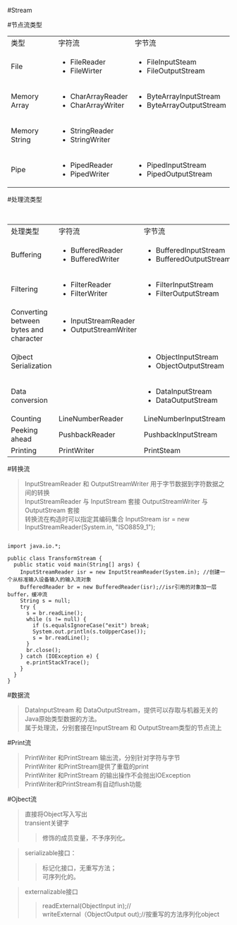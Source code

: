 #Stream

#节点流类型
<table>
  <tr>
    <td>类型</td>
    <td>字符流</td>
    <td>字节流</td>
  </tr>
  <tr>
    <td>File</td>
    <td>
      <ul>
        <li>FileReader</li>
        <li>FileWirter</li>      </ul>
    </td>
    <td>
      <ul>
        <li>FileInputSteam</li>
        <li>FileOutputStream</li>
      </ul>
    </td>
  </tr>
   <tr>
    <td>Memory Array</td>
    <td>
      <ul>
        <li>CharArrayReader</li>
        <li>CharArrayWriter</li>
      </ul>
    </td>
    <td>
      <ul>
        <li>ByteArrayInputStream</li>
        <li>ByteArrayOutputStream</li>
      </ul>
    </td>
  </tr>
   <tr>
    <td>Memory String</td>
    <td>
      <ul>
        <li>StringReader</li>
        <li>StringWriter</li>
      </ul>
    </td>
    <td></td>
  </tr>
   <tr>
    <td>Pipe</td>
    <td>
      <ul>
        <li>PipedReader</li>
        <li>PipedWriter</li>
      </ul>
    </td>
    <td>
      <ul>
        <li>PipedInputStream</li>
        <li>PipedOutputStream</li>
      </ul>
    </td>
  </tr>
</table>

#处理流类型
<table>
  <tr>
    <td>处理类型</td>
    <td>字符流</td>
    <td>字节流</td>
  </tr>
  <tr>
    <td>Buffering</td>
    <td>
      <ul>
        <li>BufferedReader</li>
        <li>BufferedWriter</li>
      </ul>
    </td>
    <td>
      <ul>
        <li>BufferedInputStream</li>
        <li>BufferedOutputStream</li>
      </ul>
    </td>
  </tr>
   <tr>
    <td>Filtering</td>
    <td>
      <ul>
        <li>FilterReader</li>
        <li>FilterWriter</li>
      </ul>
    </td>
    <td>
      <ul>
        <li>FilterInputStream</li>
        <li>FilterOutputStream</li>
      </ul>
    </td>
  </tr>
   <tr>
    <td>Converting between bytes and character</td>
    <td>
      <ul>
        <li>InputStreamReader</li>
        <li>OutputStreamWriter</li>
      </ul>
    </td>
    <td></td>
  </tr>
   <tr>
    <td>Ojbect Serialization</td>

<td> </td>
    <td>
      <ul>
        <li>ObjectInputStream</li>
        <li>ObjectOutputStream</li>
      </ul>
    </td>
  </tr>
  <tr>
    <td>Data conversion</td>
    <td> </td>
    <td>
      <ul>
        <li>DataInputStream</li>
        <li>DataOutputStream</li>
      </ul>
    </td>
  </tr>
  <tr>
    <td>Counting</td>
    <td>LineNumberReader </td>
    <td>LineNumberInputStream</td>
</tr>
  <tr>
    <td>Peeking ahead</td>
    <td>PushbackReader </td>
    <td>PushbackInputStream</td>
  </tr>
  <tr>

<td>Printing</td>
    <td>PrintWriter </td>
    <td>PrintSteam</td>
  </tr>
</table>

#转换流
> InputStreamReader 和 OutputStreamWriter 用于字节数据到字符数据之间的转换    
> InputStreamReader 与 InputStream 套接
> OutputStreamWriter 与 OutputStream 套接    
> 转换流在构造时可以指定其编码集合 InputStream isr = new InputStreamReader(System.in, "ISO8859_1");

<pre><code>
import java.io.*;

public class TransformStream {
  public static void main(String[] args) {
    InputStreamReader isr = new InputStreamReader(System.in); //创建一个从标准输入设备输入的输入流对象
    BufferedReader br = new BufferedReader(isr);//isr引用的对象加一层buffer，缓冲流
    String s = null;
    try {
      s = br.readLine();
      while (s != null) {
        if (s.equalsIgnoreCase("exit") break;
        System.out.println(s.toUpperCase());
        s = br.readLine();
      }
      br.close();
    } catch (IOException e) {
      e.printStackTrace();
    }
  }
}
</code></pre>

#数据流    
>DataInputStream 和 DataOutputStream，提供可以存取与机器无关的Java原始类型数据的方法。    
>属于处理流，分别套接在InputStream 和 OutputStream类型的节点流上    

#Print流    
>PrintWriter 和PrintStream 输出流，分别针对字符与字节        
>PrintWriter 和PrintStream提供了重载的print    
>PrintWriter 和PrintStream 的输出操作不会抛出IOException    
>PrintWriter和PrintStream有自动flush功能     

#Ojbect流    
>直接将Object写入写出    
>transient关键字    
>>修饰的成员变量，不予序列化。 

>serializable接口：        
>>标记化接口，无重写方法；        
>>可序列化的。    

>externalizable接口            
>>readExternal(ObjectInput in);//           
>>writeExternal（ObjectOutput out);//按重写的方法序列化object  
